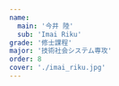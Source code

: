 ```yaml
---
name:
  main: '今井 陸'
  sub: 'Imai Riku'
grade: '修士課程'
major: '技術社会システム専攻'
order: 8
cover: './imai_riku.jpg'
---
```

